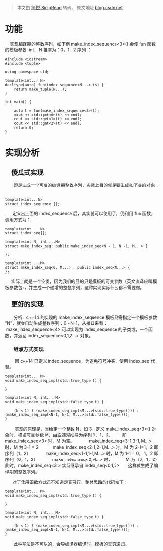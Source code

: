 > 本文由 [简悦 SimpRead](http://ksria.com/simpread/) 转码， 原文地址 [blog.csdn.net](https://blog.csdn.net/dboyguan/article/details/51706357)

功能
==

    实现编译期的整数序列，如下例 make_index_sequence<3>() 会使 fun 函数的模板参数: int... N 推演为：0，1，2 序列 ：

```
#include <iostream> 
#include <tuple>
 
using namespace std;
 
template<int... N>
decltype(auto) fun(index_sequence<N...> is) {
    return make_tuple(N...);
}
 
int main() {
 
    auto t = fun(make_index_sequence<3>());
    cout << std::get<0>(t) << endl;
    cout << std::get<1>(t) << endl;
    cout << std::get<2>(t) << endl;
    return 0;
}
```

实现分析
====

    傻瓜式实现
---------

       即是生成一个可变的编译期整数序列，实际上目的就是要生成如下类的对象：        

```
template<int...N>
struct index_sequence {};
```

  
      定义出上面的 index_sequence 后，其实就可以使用了，仍利用 fun 函数，调用方式为：  

```
template<int... N>
struct index_seq{};
 
template<int N, int ...M>
struct make_index_seq: public make_index_seq<N - 1, N -1, M...> {
 
};
 
template<int ...M>
struct make_index_seq<0, M...> : public index_seq<M...> {
};
```

     实际上就是一个空类，因为我们的目的只是模板的可变参数（英文直译应叫模板参数包），并生成一个递增的整数序列，这种实现实际什么都不需要做。

    更好的实现
---------

       分析，c++14 的实现的 make_index_sequence 模板只需指定一个模板参数 “N”，就会自动生成整数序列：0 - N-1，从接口来看：        make_index_sequence<4> 可以实现为 index_sequence 的子类或，一个函数，并返回 index_sequence<0,1,2...> 对象。

###        继承方式实现

        因 c++14 已定义 index_sequence，为避免符号冲突，使用 index_seq 代替。

```
template<int... M>
void make_index_seq_impl(std::true_type t) {
 
}
 
template<int N, int... M>
void make_index_seq_impl(std::false_type t) {
 
    (N < 1) ? (make_index_seq_impl<M...>(std::true_type())) : (make_index_seq_impl<N-1, N-1, M...>(std::false_type()));
}
```

        实现的原理是，当给定一个整数 N，如 3，定义 make_index_seq<3>() 对象时，模板可变参数 M，由空逐渐推导为序列 0，1，2。        即 make_index_seq<3> 时，M 为空。            make_index_seq<3-1,3-1, M...> 时，M 为 3-1 = 2            make_index_seq<2-1,2-1,M...> 时，M 为 2-1=1，2 即序列（1，2）            make_index_seq<1-1,1-1,M...> 时，M 为 1-1 = 0， 1，2 即序列（0，1，2）            make_index_seq<0,M...> 时，           M 为（0，1，2）此时，make_index_seq<3 > 实际继承自 index_seq<0,1,2>       这样就生成了编译期的整数序列。  
  
      对于使用函数方式还不知道是否可行，整体思路的代码如下：

```
template<int... M>
void make_index_seq_impl(std::true_type t) {
 
}
 
template<int N, int... M>
void make_index_seq_impl(std::false_type t) {
 
    (N < 1) ? (make_index_seq_impl<M...>(std::true_type())) : (make_index_seq_impl<N-1, N-1, M...>(std::false_type()));
}
```

       此种写法是不可以的，会导编译器编译时，模板的无穷递归。